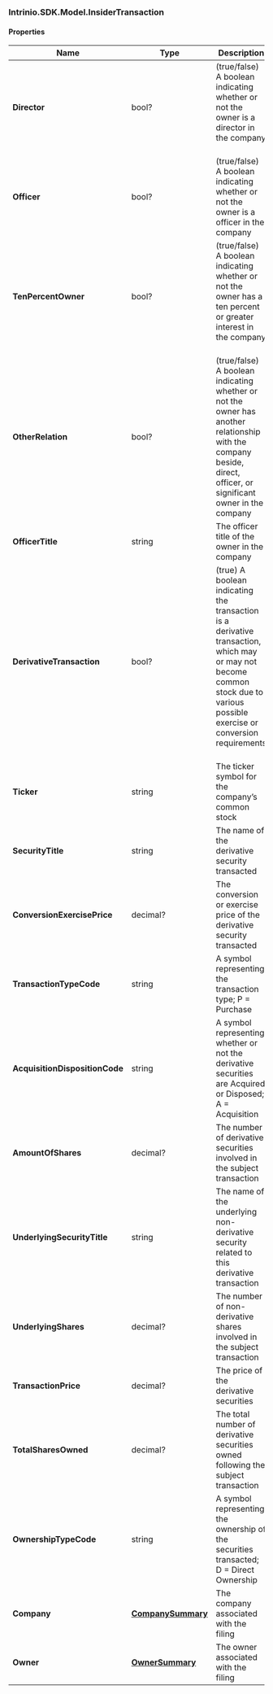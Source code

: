 [//]: # (CLASS:Intrinio.SDK.Model.InsiderTransaction)

[//]: # (KIND:object)

### Intrinio.SDK.Model.InsiderTransaction
#### Properties

[//]: # (START_DEFINITION)

Name | Type | Description
------------ | ------------- | -------------
**Director** | bool? | (true/false) A boolean indicating whether or not the owner is a director in the company &nbsp;
**Officer** | bool? | (true/false) A boolean indicating whether or not the owner is a officer in the company &nbsp;
**TenPercentOwner** | bool? | (true/false) A boolean indicating whether or not the owner has a ten percent or greater interest in the company &nbsp;
**OtherRelation** | bool? | (true/false) A boolean indicating whether or not the owner has another relationship with the company beside, direct, officer, or significant owner in the company &nbsp;
**OfficerTitle** | string | The officer title of the owner in the company &nbsp;
**DerivativeTransaction** | bool? | (true) A boolean indicating the transaction is a derivative transaction, which may or may not become common stock due to various possible exercise or conversion requirements &nbsp;
**Ticker** | string | The ticker symbol for the company’s common stock &nbsp;
**SecurityTitle** | string | The name of the derivative security transacted &nbsp;
**ConversionExercisePrice** | decimal? | The conversion or exercise price of the derivative security transacted &nbsp;
**TransactionTypeCode** | string | A symbol representing the transaction type; P &#x3D; Purchase | S &#x3D; Sale | A  &#x3D; Award | M &#x3D; Conversion to Common | C &#x3D; Conversion | X &#x3D; Exercise of Derivative More Transaction Codes &nbsp;
**AcquisitionDispositionCode** | string | A symbol representing whether or not the derivative securities are Acquired or Disposed; A &#x3D; Acquisition | D &#x3D; Disposition &nbsp;
**AmountOfShares** | decimal? | The number of derivative securities involved in the subject transaction &nbsp;
**UnderlyingSecurityTitle** | string | The name of the underlying non-derivative security related to this derivative transaction &nbsp;
**UnderlyingShares** | decimal? | The number of non-derivative shares involved in the subject transaction &nbsp;
**TransactionPrice** | decimal? | The price of the derivative securities &nbsp;
**TotalSharesOwned** | decimal? | The total number of derivative securities owned following the subject transaction &nbsp;
**OwnershipTypeCode** | string | A symbol representing the ownership of the securities transacted; D &#x3D; Direct Ownership | I &#x3D; Indirect Ownership &nbsp;
**Company** | [**CompanySummary**](CompanySummary.md) | The company associated with the filing &nbsp;
**Owner** | [**OwnerSummary**](OwnerSummary.md) | The owner associated with the filing &nbsp;

[//]: # (END_DEFINITION)


[//]: # (CONTAINED_CLASS:Intrinio.SDK.Model.CompanySummary)


[//]: # (CONTAINED_CLASS:Intrinio.SDK.Model.OwnerSummary)


